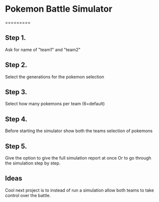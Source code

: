 # Pokemon Battle Simulator

=========

## Step 1.

Ask for name of "team1" and "team2"

## Step 2.

Select the generations for the pokemon selection

## Step 3.

Select how many pokemons per team (6=default)

## Step 4.

Before starting the simulator show both the teams selection of pokemons

## Step 5.

Give the option to give the full simulation report at once
Or to go through the simulation step by step.

## Ideas

Cool next project is to instead of run a simulation allow both teams to
take control over the battle.
